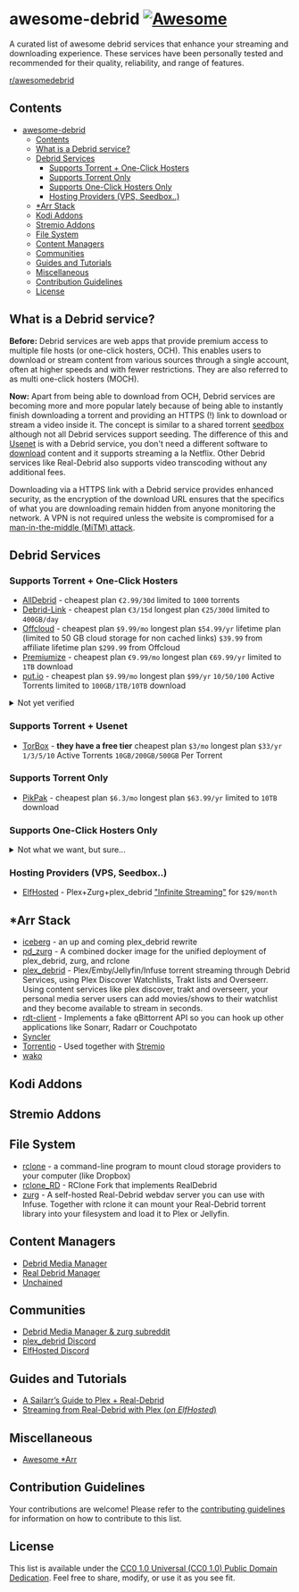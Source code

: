 # awesome-debrid [![Awesome](https://awesome.re/badge.svg)](https://awesome.re)

A curated list of awesome debrid services that enhance your streaming and downloading experience. These services have been personally tested and recommended for their quality, reliability, and range of features.

[r/awesomedebrid](https://www.reddit.com/r/awesomedebrid/)

## Contents
- [awesome-debrid ](#awesome-debrid-)
  - [Contents](#contents)
  - [What is a Debrid service?](#what-is-a-debrid-service)
  - [Debrid Services](#debrid-services)
    - [Supports Torrent + One-Click Hosters](#supports-torrent--one-click-hosters)
    - [Supports Torrent Only](#supports-torrent-only)
    - [Supports One-Click Hosters Only](#supports-one-click-hosters-only)
    - [Hosting Providers (VPS, Seedbox..)](#hosting-providers-vps-seedbox)
  - [\*Arr Stack](#arr-stack)
  - [Kodi Addons](#kodi-addons)
  - [Stremio Addons](#stremio-addons)
  - [File System](#file-system)
  - [Content Managers](#content-managers)
  - [Communities](#communities)
  - [Guides and Tutorials](#guides-and-tutorials)
  - [Miscellaneous](#miscellaneous)
  - [Contribution Guidelines](#contribution-guidelines)
  - [License](#license)

## What is a Debrid service?
**Before:** Debrid services are web apps that provide premium access to multiple file hosts (or one-click hosters, OCH). This enables users to download or stream content from various sources through a single account, often at higher speeds and with fewer restrictions. They are also referred to as multi one-click hosters (MOCH).

**Now:** Apart from being able to download from OCH, Debrid services are becoming more and more popular lately because of being able to instantly finish downloading a torrent and providing an HTTPS (!) link to download or stream a video inside it. The concept is similar to a shared torrent [seedbox](https://en.wikipedia.org/wiki/Seedbox) although not all Debrid services support seeding. The difference of this and [Usenet](https://en.wikipedia.org/wiki/Usenet) is with a Debrid service, you don't need a different software to [download](https://nzbget.net/) content and it supports streaming a la Netflix. Other Debrid services like Real-Debrid also supports video transcoding without any additional fees.

Downloading via a HTTPS link with a Debrid service provides enhanced security, as the encryption of the download URL ensures that the specifics of what you are downloading remain hidden from anyone monitoring the network. A VPN is not required unless the website is compromised for a [man-in-the-middle (MiTM) attack](https://en.wikipedia.org/wiki/Man-in-the-middle_attack).

## Debrid Services

### Supports Torrent + One-Click Hosters
- [AllDebrid](https://alldebrid.com/) - cheapest plan `€2.99/30d` limited to `1000` torrents
- [Debrid-Link](https://debrid-link.com/) - cheapest plan `€3/15d` longest plan `€25/300d` limited to `400GB/day`
- [Offcloud](https://offcloud.com/) - cheapest plan `$9.99/mo` longest plan `$54.99/yr` lifetime plan (limited to 50 GB cloud storage for non cached links) `$39.99` from affiliate lifetime plan `$299.99` from Offcloud
- [Premiumize](https://www.premiumize.me/) - cheapest plan `€9.99/mo` longest plan `€69.99/yr` limited to `1TB` download
- [put.io](https://put.io/) - cheapest plan `$9.99/mo` longest plan `$99/yr` `10/50/100` Active Torrents limited to `100GB/1TB/10TB` download

<details>
  <summary>Not yet verified</summary>

  - [BestDebrid](https://bestdebrid.com/)
  - [Deepbrid](https://www.deepbrid.com/)
  - [Fakir Debrid](https://fakirdebrid.net/) - all downloaded torrents are zipped and password-protected
  - [LinkSnappy](https://linksnappy.com/)
  - [premium.to](https://premium.to/)
  - [ProLeech](https://proleech.link/)
  - [TurkDown](https://turkdown.com/)
  - [UploadedPremiumLink](https://www.uploadedpremiumlink.net/)
  - [Zevera](https://www.zevera.com/)
</details>

### Supports Torrent + Usenet
- [TorBox](https://torbox.app/) - **they have a free tier** cheapest plan `$3/mo` longest plan `$33/yr` `1/3/5/10` Active Torrents `10GB/200GB/500GB` Per Torrent

### Supports Torrent Only
- [PikPak](https://mypikpak.com/) - cheapest plan `$6.3/mo` longest plan `$63.99/yr` limited to `10TB` download

### Supports One-Click Hosters Only
<details>
  <summary>Not what we want, but sure...</summary>

  - [CboxEra](https://www.cboxera.com/)
  - [Cooldebrid](https://cooldebrid.com/)
  - [Daily Leech](https://dailyleech.com/)
  - [DebridItalia](https://www.debriditalia.com/)
  - [Grab8](https://www.grab8.com/)
  - [Juba-Get](https://juba-get.com/)
  - [Leechall](https://leechall.io/)
  - [MultiShare](https://www.multishare.cz/en/)
  - [NeoDebrid](https://neodebrid.com/main)
  - [RapidGrab](https://rapidgrab.ovh/)
  - [Simply Debrid](https://simply-debrid.com/)
  - [SMOOZED](https://www.smoozed.biz/)
</details>

### Hosting Providers (VPS, Seedbox..)

* [ElfHosted](https://elfhosted.com) - Plex+Zurg+plex_debrid ["Infinite Streaming"](https://store.elfhosted.com/product/bundle-plex-infinite-streaming-starter-kit) for `$29/month`

## *Arr Stack
- [iceberg](https://github.com/dreulavelle/iceberg) - an up and coming plex_debrid rewrite
- [pd_zurg](https://github.com/I-am-PUID-0/pd_zurg) - A combined docker image for the unified deployment of plex_debrid, zurg, and rclone
- [plex_debrid](https://github.com/itsToggle/plex_debrid) - Plex/Emby/Jellyfin/Infuse torrent streaming through Debrid Services, using Plex Discover Watchlists, Trakt lists and Overseerr. Using content services like plex discover, trakt and overseerr, your personal media server users can add movies/shows to their watchlist and they become available to stream in seconds.
- [rdt-client](https://github.com/rogerfar/rdt-client) - Implements a fake qBittorrent API so you can hook up other applications like Sonarr, Radarr or Couchpotato
- [Syncler](https://syncler.net/)
- [Torrentio](https://torrentio.strem.fun/) - Used together with [Stremio](https://www.stremio.com/)
- [wako](https://wako.app/)

## Kodi Addons

## Stremio Addons

## File System
- [rclone](https://github.com/rclone/rclone) - a command-line program to mount cloud storage providers to your computer (like Dropbox)
- [rclone_RD](https://github.com/itsToggle/rclone_RD) - RClone Fork that implements RealDebrid
- [zurg](https://github.com/debridmediamanager/zurg-testing) - A self-hosted Real-Debrid webdav server you can use with Infuse. Together with rclone it can mount your Real-Debrid torrent library into your filesystem and load it to Plex or Jellyfin.

## Content Managers
- [Debrid Media Manager](https://debridmediamanager.com/)
- [Real Debrid Manager](https://rdm.ayush.gg/)
- [Unchained](https://github.com/LivingWithHippos/unchained-android)

## Communities
- [Debrid Media Manager & zurg subreddit](https://www.reddit.com/r/debridmediamanager/)
- [plex_debrid Discord](https://discord.gg/gDvqjjD3)
- [ElfHosted Discord](https://discord.elfhosted.com)

## Guides and Tutorials
- [A Sailarr’s Guide to Plex + Real-Debrid](https://bit.ly/puksthepirate)
- [Streaming from Real-Debrid with Plex (*on ElfHosted*)](https://elfhosted.com/guides/media/stream-from-real-debrid-with-plex/)

## Miscellaneous
- [Awesome *Arr](https://github.com/Ravencentric/awesome-arr)

## Contribution Guidelines
Your contributions are welcome! Please refer to the [contributing guidelines](contributing.md) for information on how to contribute to this list.

## License
This list is available under the [CC0 1.0 Universal (CC0 1.0) Public Domain Dedication](https://creativecommons.org/publicdomain/zero/1.0/). Feel free to share, modify, or use it as you see fit.
